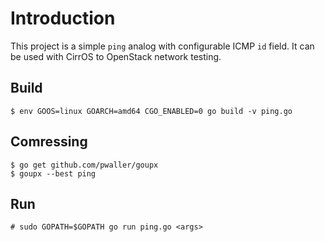 # Introduction

This project is a simple `ping` analog with configurable ICMP `id` field. It can be used with CirrOS to OpenStack network testing.

## Build

    $ env GOOS=linux GOARCH=amd64 CGO_ENABLED=0 go build -v ping.go


## Comressing

    $ go get github.com/pwaller/goupx
    $ goupx --best ping


## Run

    # sudo GOPATH=$GOPATH go run ping.go <args>
